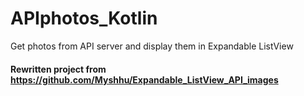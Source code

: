 # APIphotos_Kotlin
Get photos from API server and display them in Expandable ListView

#### Rewritten project from https://github.com/Myshhu/Expandable_ListView_API_images

